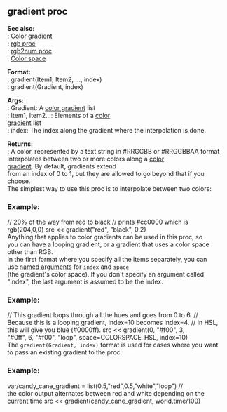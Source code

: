 ## gradient proc    
**See also:**    
:   [Color gradient](/%7Bnotes%7D/color-gradient)    
:   [rgb proc](/proc/rgb)    
:   [rgb2num proc](/proc/rgb2num)    
:   [Color space](/%7B%7Bappendix%7D%7D/color-space)    
<!-- -->    
**Format:**    
:   gradient(Item1, Item2, \..., index)    
:   gradient(Gradient, index)    
<!-- -->    
**Args:**    
:   Gradient: A [color gradient](/%7Bnotes%7D/color-gradient) list    
:   Item1, Item2\...: Elements of a [color    
    gradient](/%7Bnotes%7D/color-gradient) list    
:   index: The index along the gradient where the interpolation is done.    
<!-- -->    
**Returns:**    
:   A color, represented by a text string in #RRGGBB or #RRGGBBAA format    
Interpolates between two or more colors along a [color    
gradient](/%7Bnotes%7D/color-gradient). By default, gradients extend    
from an index of 0 to 1, but they are allowed to go beyond that if you    
choose.    
The simplest way to use this proc is to interpolate between two colors:    
### Example:    
// 20% of the way from red to black // prints #cc0000 which is    
rgb(204,0,0) src \<\< gradient(\"red\", \"black\", 0.2)    
Anything that applies to color gradients can be used in this proc, so    
you can have a looping gradient, or a gradient that uses a color space    
other than RGB.    
In the first format where you specify all the items separately, you can    
use [named arguments](/proc/arguments/named) for `index` and `space`    
(the gradient\'s color space). If you don\'t specify an argument called    
\"index\", the last argument is assumed to be the index.    
### Example:    
// This gradient loops through all the hues and goes from 0 to 6. //    
Because this is a looping gradient, index=10 becomes index=4. // In HSL,    
this will give you blue (#0000ff). src \<\< gradient(0, \"#f00\", 3,    
\"#0ff\", 6, \"#f00\", \"loop\", space=COLORSPACE_HSL, index=10)    
The `gradient(Gradient, index)` format is used for cases where you want    
to pass an existing gradient to the proc.    
### Example:    
var/candy_cane_gradient = list(0.5,\"red\",0.5,\"white\",\"loop\") //    
the color output alternates between red and white depending on the    
current time src \<\< gradient(candy_cane_gradient, world.time/100)  